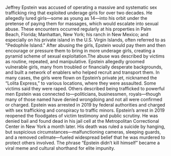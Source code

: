 
Jeffrey Epstein was accused of operating a massive and systematic sex trafficking ring that exploited underage girls for over two decades. He allegedly lured girls—some as young as 14—into his orbit under the pretense of paying them for massages,
which would escalate into sexual abuse. These encounters occurred regularly at his properties in Palm Beach, Florida; Manhattan, New York; his ranch in New Mexico; and especially on his private island in the U.S. Virgin Islands, often referred to as 
"Pedophile Island." After abusing the girls, Epstein would pay them and then encourage or pressure them to bring in more underage girls, creating a pyramid scheme of sexual exploitation.The abuse was described by victims as routine, repeated, and manipulative. 
Epstein allegedly groomed vulnerable girls, many from troubled or financially desperate backgrounds, and built a network of enablers who helped recruit and transport them. In many cases, the girls were flown on Epstein’s private jet, nicknamed the “Lolita Express,” 
to various locations, where they were assaulted. Some victims said they were raped. Others described being trafficked to powerful men Epstein was connected to—politicians, businessmen, royals—though many of those named have denied wrongdoing and not all were confirmed
or charged.
Epstein was arrested in 2019 by federal authorities and charged with sex trafficking and conspiracy to traffic minors. Epstein’s arrest in 2019 reopened the floodgates of victim testimony and public scrutiny. He was denied bail and found dead in his jail cell 
at the Metropolitan Correctional Center in New York a month later. His death was ruled a suicide by hanging, but suspicious circumstances—malfunctioning cameras, sleeping guards, and a removed cellmate—fueled widespread belief that he was murdered to protect others
involved. The phrase “Epstein didn’t kill himself” became a viral meme and cultural shorthand for elite impunity.
